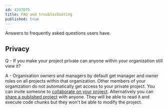 ```yaml
---
id: 4337075
title: FAQ and troubleshooting
published: true
---
```


Answers to frequently asked questions users have.

## Privacy
Q - If you make your project private can anyone within your organization still view it?

A - Organisation owners and managers by default get manager and owner roles on all projects within that organization. Other members of your organization do not automatically get access to your private project.
You can invite someone to [collaborate on your project](./collaborate-on-a-project.md).
Alternatively you can [share a published project](./share-a-project.md) with anyone. They will be able to read it and execute code chunks but they won't be able to modify the project.
